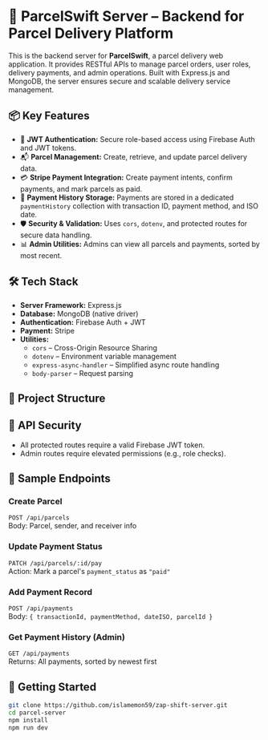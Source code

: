 # 🚚 ParcelSwift Server – Backend for Parcel Delivery Platform

This is the backend server for **ParcelSwift**, a parcel delivery web application. It provides RESTful APIs to manage parcel orders, user roles, delivery payments, and admin operations. Built with Express.js and MongoDB, the server ensures secure and scalable delivery service management.

## 📦 Key Features

- 🔐 **JWT Authentication:** Secure role-based access using Firebase Auth and JWT tokens.
- 📬 **Parcel Management:** Create, retrieve, and update parcel delivery data.
- 💳 **Stripe Payment Integration:** Create payment intents, confirm payments, and mark parcels as paid.
- 📁 **Payment History Storage:** Payments are stored in a dedicated `paymentHistory` collection with transaction ID, payment method, and ISO date.
- 🛡️ **Security & Validation:** Uses `cors`, `dotenv`, and protected routes for secure data handling.
- 📊 **Admin Utilities:** Admins can view all parcels and payments, sorted by most recent.

## 🛠️ Tech Stack

- **Server Framework:** Express.js
- **Database:** MongoDB (native driver)
- **Authentication:** Firebase Auth + JWT
- **Payment:** Stripe
- **Utilities:**  
  - `cors` – Cross-Origin Resource Sharing  
  - `dotenv` – Environment variable management  
  - `express-async-handler` – Simplified async route handling  
  - `body-parser` – Request parsing

## 📂 Project Structure


## 🔐 API Security

- All protected routes require a valid Firebase JWT token.
- Admin routes require elevated permissions (e.g., role checks).

## 🧪 Sample Endpoints

### Create Parcel
`POST /api/parcels`  
Body: Parcel, sender, and receiver info

### Update Payment Status
`PATCH /api/parcels/:id/pay`  
Action: Mark a parcel's `payment_status` as `"paid"`

### Add Payment Record
`POST /api/payments`  
Body: `{ transactionId, paymentMethod, dateISO, parcelId }`

### Get Payment History (Admin)
`GET /api/payments`  
Returns: All payments, sorted by newest first

## 🚀 Getting Started

```bash
git clone https://github.com/islamemon59/zap-shift-server.git
cd parcel-server
npm install
npm run dev
